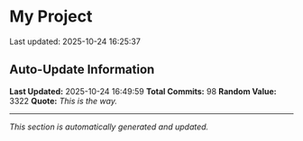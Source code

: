 # My Project


Last updated: 2025-10-24 16:25:37


































































































## Auto-Update Information

**Last Updated:** 2025-10-24 16:49:59
**Total Commits:** 98
**Random Value:** 3322
**Quote:** _This is the way._

---
_This section is automatically generated and updated._